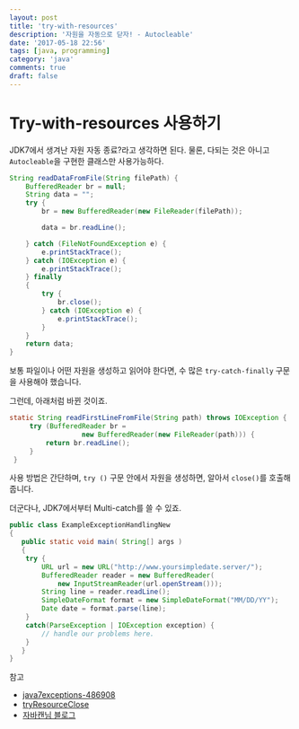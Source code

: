 ```yaml
---
layout: post
title: 'try-with-resources'
description: '자원을 자동으로 닫자! - Autocleable'
date: '2017-05-18 22:56'
tags: [java, programming]
category: 'java'
comments: true
draft: false
---
```


# Try-with-resources 사용하기

JDK7에서 생겨난 자원 자동 종료?라고 생각하면 된다. 물론, 다되는 것은 아니고 `Autocleable`을 구현한 클래스만 사용가능하다.

```java
String readDataFromFile(String filePath) {
    BufferedReader br = null;
    String data = "";
    try {
        br = new BufferedReader(new FileReader(filePath));

        data = br.readLine();

    } catch (FileNotFoundException e) {
        e.printStackTrace();
    } catch (IOException e) {
        e.printStackTrace();
    } finally
    {
        try {
            br.close();
        } catch (IOException e) {
            e.printStackTrace();
        }
    }
    return data;
}
```

보통 파일이나 어떤 자원을 생성하고 읽어야 한다면, 수 많은 `try-catch-finally` 구문을 사용해야 했습니다.

그런데, 아래처럼 바뀐 것이죠.

```java
static String readFirstLineFromFile(String path) throws IOException {
     try (BufferedReader br =
                  new BufferedReader(new FileReader(path))) {
         return br.readLine();
     }
 }
```

사용 방법은 간단하며, `try ()` 구문 안에서 자원을 생성하면, 알아서 `close()`를 호출해줍니다.

더군다나, JDK7에서부터 Multi-catch를 쓸 수 있죠.

```java
public class ExampleExceptionHandlingNew
{
   public static void main( String[] args )
   {
   	try {
   		URL url = new URL("http://www.yoursimpledate.server/");
   		BufferedReader reader = new BufferedReader(
   			new InputStreamReader(url.openStream()));
   		String line = reader.readLine();
   		SimpleDateFormat format = new SimpleDateFormat("MM/DD/YY");
   		Date date = format.parse(line);
   	}
   	catch(ParseException | IOException exception) {
   		// handle our problems here.
   	}
   }
}
```

참고

- [java7exceptions-486908](http://www.oracle.com/technetwork/articles/java/java7exceptions-486908.html)
- [tryResourceClose](https://docs.oracle.com/javase/tutorial/essential/exceptions/tryResourceClose.html)
- [자바캔님 블로그](http://javacan.tistory.com/entry/my-interesting-java7-five-features)
